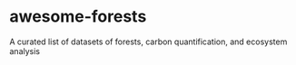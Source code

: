 # awesome-forests
A curated list of datasets of forests, carbon quantification, and ecosystem analysis
